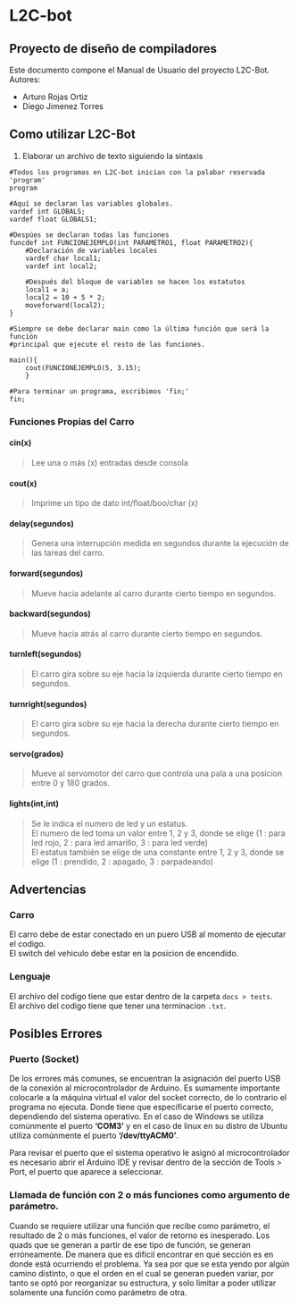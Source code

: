 # L2C-bot
## Proyecto de diseño de compiladores
Este documento compone el Manual de Usuario del proyecto L2C-Bot.  
Autores:
  * Arturo Rojas Ortiz
  * Diego Jimenez Torres 

## Como utilizar L2C-Bot
1. Elaborar un archivo de texto siguiendo la sintaxis 

```
#Todos los programas en L2C-bot inician con la palabar reservada 'program'
program

#Aquí se declaran las variables globales. 
vardef int GLOBALS;
vardef float GLOBALS1;

#Despúes se declaran todas las funciones 
funcdef int FUNCIONEJEMPLO(int PARAMETRO1, float PARAMETRO2){
	#Declaración de variables locales
	vardef char local1;
	vardef int local2;

	#Después del bloque de variables se hacen los estatutos
	local1 = a;
	local2 = 10 + 5 * 2;
	moveforward(local2);
}

#Siempre se debe declarar main como la última función que será la función
#principal que ejecute el resto de las funciones.

main(){
	cout(FUNCIONEJEMPLO(5, 3.15);
	}

#Para terminar un programa, escribimos 'fin;'
fin;

```

### Funciones Propias del Carro

#### cin(x)
> Lee una o más (x) entradas desde consola

#### cout(x)
> Imprime un tipo de dato int/float/boo/char (x)

#### delay(segundos)
> Genera una interrupción medida en segundos durante la ejecución de las tareas del carro.

#### forward(segundos)
> Mueve hacia adelante al carro durante cierto tiempo en segundos.

#### backward(segundos)
> Mueve hacia atrás al carro durante cierto tiempo en segundos.

#### turnleft(segundos)
> El carro gira sobre su eje hacia la izquierda durante cierto tiempo en segundos.

#### turnright(segundos)
> El carro gira sobre su eje hacia la derecha durante cierto tiempo en segundos.

#### servo(grados)
> Mueve al servomotor del carro que controla una pala a una posicion entre 0 y 180 grados.

#### lights(int,int)
> Se le indica el numero de led y un estatus.  
> El numero de led toma un valor entre 1, 2 y 3, donde se elige (1 : para led rojo, 2 : para led amarillo, 3 : para led verde)  
> El estatus también se elige de una constante entre 1, 2 y 3, donde se elige (1 : prendido, 2 : apagado, 3 : parpadeando)

## Advertencias
### Carro
El carro debe de estar conectado en un puero USB al momento de ejecutar el codigo.  
El switch del vehiculo debe estar en la posicion de encendido.

### Lenguaje
El archivo del codigo tiene que estar dentro de la carpeta `docs > tests`.  
El archivo del codigo tiene que tener una terminacion `.txt`.

## Posibles Errores 
### Puerto (Socket)
De los errores más comunes, se encuentran la asignación del puerto USB de la conexión al microcontrolador de Arduino. Es sumamente importante colocarle a la máquina virtual el valor del socket correcto, de lo contrario el programa no ejecuta. Donde tiene que especificarse el puerto correcto, dependiendo del sistema operativo. En el caso de Windows se utiliza comúnmente el puerto **‘COM3’** y en el caso de linux en su distro de Ubuntu utiliza comúnmente el puerto **‘/dev/ttyACM0’**. 

Para revisar el puerto que el sistema operativo le asignó al microcontrolador es necesario abrir el Arduino IDE y revisar dentro de la sección de Tools > Port, el puerto que aparece a seleccionar.

### Llamada de función con 2 o más funciones como argumento de parámetro.
Cuando se requiere utilizar una función que recibe como parámetro, el resultado de 2 o más funciones, el valor de retorno es inesperado. Los quads que se generan a partir de ese tipo de función, se generan erróneamente. De manera que es difícil encontrar en qué sección es en donde está ocurriendo el problema. Ya sea por que se esta yendo por algún camino distinto, o que el orden en el cual se generan pueden variar, por tanto se optó por reorganizar su estructura, y solo limitar a poder utilizar solamente una función como parámetro de otra.
